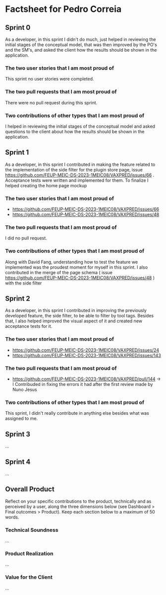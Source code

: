 # Factsheet for Pedro Correia

## Sprint 0

As a developer, in this sprint I didn't do much, just helped in reviewing the initial stages of the conceptual model, that was then improved by the PO's and the SM's, and asked the client how the results should be shown in the application.


### The two user stories that I am most proud of

This sprint no user stories were completed.


### The two pull requests that I am most proud of

There were no pull request during this sprint.


### Two contributions of other types that I am most proud of

I helped in reviewing the initial stages of the conceptual model and asked questions to the client about how the results should be shown in the application.



## Sprint 1

As a developer, in this sprint I contributed in making the feature related to the implementation of the side filter for the plugin store page, issue https://github.com/FEUP-MEIC-DS-2023-1MEIC08/VAXPRED/issues/66 . Acceptance tests were written and implemented for them. To finalize I helped creating the home page mockup

### The two user stories that I am most proud of
- https://github.com/FEUP-MEIC-DS-2023-1MEIC08/VAXPRED/issues/66
- https://github.com/FEUP-MEIC-DS-2023-1MEIC08/VAXPRED/issues/48
  
### The two pull requests that I am most proud of

I did no pull request.

### Two contributions of other types that I am most proud of

Along with David Fang, understanding how to test the feature we implemented was the proudest moment for myself in this sprint. I also contributed in the merge of the page schema ( issue https://github.com/FEUP-MEIC-DS-2023-1MEIC08/VAXPRED/issues/48 ) with the side filter

## Sprint 2

As a developer, in this sprint I contributed in improving the previously developed feature, the side filter, to be able to filter by tool tags. Besides that, I also helped improved the visual aspect of it and created new acceptance tests for it.
### The two user stories that I am most proud of
- https://github.com/FEUP-MEIC-DS-2023-1MEIC08/VAXPRED/issues/24
- https://github.com/FEUP-MEIC-DS-2023-1MEIC08/VAXPRED/issues/143
  
### The two pull requests that I am most proud of
- https://github.com/FEUP-MEIC-DS-2023-1MEIC08/VAXPRED/pull/144 -> I Contribuded in fixing the errors it had after the first review made by Nuno Jesus

### Two contributions of other types that I am most proud of

This sprint, I didn't really contribute in anything else besides what was assigned to me.



## Sprint 3

...


## Sprint 4

...


## Overall Product

Reflect on your specific contributions to the product, technically and as perceived by a user, along the three dimensions below (see Dashboard > Final outcomes > Product). Keep each section below to a maximum of 50 words.


### Technical Soundness

...


### Product Realization

...


### Value for the Client

...
